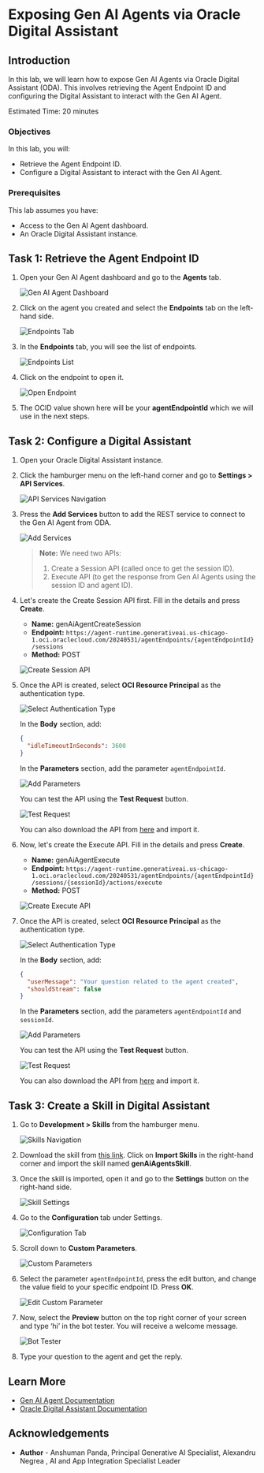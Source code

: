 # Exposing Gen AI Agents via Oracle Digital Assistant

## Introduction

In this lab, we will learn how to expose Gen AI Agents via Oracle Digital Assistant (ODA). This involves retrieving the Agent Endpoint ID and configuring the Digital Assistant to interact with the Gen AI Agent.

Estimated Time: 20 minutes

### Objectives

In this lab, you will:
- Retrieve the Agent Endpoint ID.
- Configure a Digital Assistant to interact with the Gen AI Agent.

### Prerequisites

This lab assumes you have:
- Access to the Gen AI Agent dashboard.
- An Oracle Digital Assistant instance.

## Task 1: Retrieve the Agent Endpoint ID

1. Open your Gen AI Agent dashboard and go to the **Agents** tab.

    ![Gen AI Agent Dashboard](./images/image1.png)

2. Click on the agent you created and select the **Endpoints** tab on the left-hand side.

    ![Endpoints Tab](./images/image2.png)

3. In the **Endpoints** tab, you will see the list of endpoints.

    ![Endpoints List](./images/image3.png)

4. Click on the endpoint to open it.

    ![Open Endpoint](./images/image4.png)

5. The OCID value shown here will be your **agentEndpointId** which we will use in the next steps.

## Task 2: Configure a Digital Assistant

1. Open your Oracle Digital Assistant instance.
2. Click the hamburger menu on the left-hand corner and go to **Settings > API Services**.

    ![API Services Navigation](./images/image5.png)

3. Press the **Add Services** button to add the REST service to connect to the Gen AI Agent from ODA.

    ![Add Services](./images/image6.png)

    > **Note:** We need two APIs:
    > 1. Create a Session API (called once to get the session ID).
    > 2. Execute API (to get the response from Gen AI Agents using the session ID and agent ID).

4. Let's create the Create Session API first. Fill in the details and press **Create**.

    - **Name:** genAiAgentCreateSession
    - **Endpoint:** `https://agent-runtime.generativeai.us-chicago-1.oci.oraclecloud.com/20240531/agentEndpoints/{agentEndpointId}/sessions`
    - **Method:** POST

    ![Create Session API](./images/image7.png)

5. Once the API is created, select **OCI Resource Principal** as the authentication type.

    ![Select Authentication Type](./images/image8.png)

    In the **Body** section, add:
    ```json
    {
      "idleTimeoutInSeconds": 3600
    }
    ```

    In the **Parameters** section, add the parameter `agentEndpointId`.

    ![Add Parameters](./images/image9.png)

    You can test the API using the **Test Request** button.

    ![Test Request](./images/image10.png)

    You can also download the API from [here](https://objectstorage.eu-frankfurt-1.oraclecloud.com/n/frpj5kvxryk1/b/genAiAgents/o/RESTService-genAiAgentCreateSession.yaml) and import it.

6. Now, let's create the Execute API. Fill in the details and press **Create**.

    - **Name:** genAiAgentExecute
    - **Endpoint:** `https://agent-runtime.generativeai.us-chicago-1.oci.oraclecloud.com/20240531/agentEndpoints/{agentEndpointId}/sessions/{sessionId}/actions/execute`
    - **Method:** POST

    ![Create Execute API](./images/image11.png)

7. Once the API is created, select **OCI Resource Principal** as the authentication type.

    ![Select Authentication Type](./images/image12.png)

    In the **Body** section, add:
    ```json
    {
      "userMessage": "Your question related to the agent created",
      "shouldStream": false
    }
    ```

    In the **Parameters** section, add the parameters `agentEndpointId` and `sessionId`.

    ![Add Parameters](./images/image13.png)

    You can test the API using the **Test Request** button.

    ![Test Request](./images/image10.png)

    You can also download the API from [here](https://objectstorage.eu-frankfurt-1.oraclecloud.com/n/frpj5kvxryk1/b/genAiAgents/o/RESTService-genAiAgentexecute.yaml) and import it.

## Task 3: Create a Skill in Digital Assistant

1. Go to **Development > Skills** from the hamburger menu.

    ![Skills Navigation](./images/image14.png)

2. Download the skill from [this link](https://objectstorage.eu-frankfurt-1.oraclecloud.com/n/frpj5kvxryk1/b/genAiAgents/o/genAiAgentsSkill(1.0).zip). Click on **Import Skills** in the right-hand corner and import the skill named **genAiAgentsSkill**.

3. Once the skill is imported, open it and go to the **Settings** button on the right-hand side.

    ![Skill Settings](./images/image15.png)

4. Go to the **Configuration** tab under Settings.

    ![Configuration Tab](./images/image16.png)

5. Scroll down to **Custom Parameters**.

    ![Custom Parameters](./images/image17.png)

6. Select the parameter `agentEndpointId`, press the edit button, and change the value field to your specific endpoint ID. Press **OK**.

    ![Edit Custom Parameter](./images/image18.png)

7. Now, select the **Preview** button on the top right corner of your screen and type ‘hi’ in the bot tester. You will receive a welcome message.

    ![Bot Tester](./images/image19.png)

8. Type your question to the agent and get the reply.

## Learn More

- [Gen AI Agent Documentation](https://docs.oracle.com/en-us/iaas/Content/genAI/getting-started.htm)
- [Oracle Digital Assistant Documentation](https://docs.oracle.com/en-us/iaas/digital-assistant/getting-started.htm)

## Acknowledgements

* **Author** - Anshuman Panda, Principal Generative AI Specialist, Alexandru Negrea
, AI and App Integration Specialist Leader

